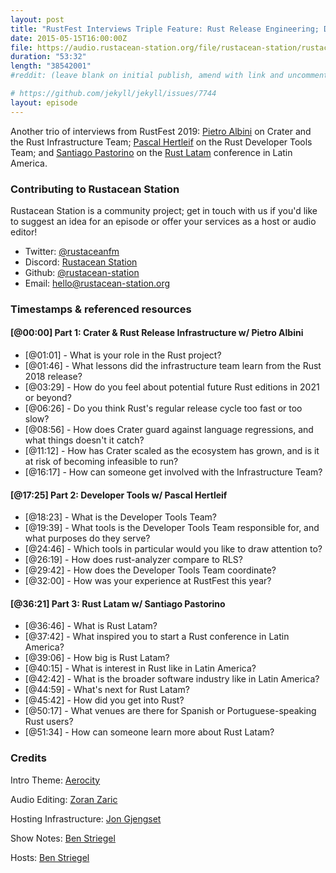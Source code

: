 ```yaml
---
layout: post
title: "RustFest Interviews Triple Feature: Rust Release Engineering; Developing the Developer Tools; Rust in Latin America"
date: 2015-05-15T16:00:00Z
file: https://audio.rustacean-station.org/file/rustacean-station/rustacean-station-e012-rustfest-pietro-pascal-santiago.mp3
duration: "53:32"
length: "38542001"
#reddit: (leave blank on initial publish, amend with link and uncomment this line after Reddit thread has been posted)

# https://github.com/jekyll/jekyll/issues/7744
layout: episode
---
```


Another trio of interviews from RustFest 2019: [Pietro Albini](https://twitter.com/pietroalbini) on Crater and the Rust Infrastructure Team; [Pascal Hertleif](https://twitter.com/killercup) on the Rust Developer Tools Team; and [Santiago Pastorino](https://twitter.com/spastorino) on the [Rust Latam](https://rustlatam.org/) conference in Latin America.

<!--
The episode introduction goes here.
The first paragraph should ideally be short, and is used in various
places as a "short description" for the episode. Any subsequent
paragraphs show up as "expanded description".
-->

### Contributing to Rustacean Station

<!-- You can probably leave this as-is -->

Rustacean Station is a community project; get in touch with us if you'd like to suggest an idea for an episode or offer your services as a host or audio editor!

 - Twitter: [@rustaceanfm](https://twitter.com/rustaceanfm)
 - Discord: [Rustacean Station](https://discord.gg/cHc3Gyc)
 - Github: [@rustacean-station](https://github.com/rustacean-station/)
 - Email: [hello@rustacean-station.org](mailto:hello@rustacean-station.org)

### Timestamps & referenced resources

#### [@00:00] Part 1: Crater & Rust Release Infrastructure w/ Pietro Albini

- [@01:01] - What is your role in the Rust project?
- [@01:46] - What lessons did the infrastructure team learn from the Rust 2018 release?
- [@03:29] - How do you feel about potential future Rust editions in 2021 or beyond?
- [@06:26] - Do you think Rust's regular release cycle too fast or too slow?
- [@08:56] - How does Crater guard against language regressions, and what things doesn't it catch?
- [@11:12] - How has Crater scaled as the ecosystem has grown, and is it at risk of becoming infeasible to run?
- [@16:17] - How can someone get involved with the Infrastructure Team?

#### [@17:25] Part 2: Developer Tools w/ Pascal Hertleif

- [@18:23] - What is the Developer Tools Team?
- [@19:39] - What tools is the Developer Tools Team responsible for, and what purposes do they serve?
- [@24:46] - Which tools in particular would you like to draw attention to?
- [@26:19] - How does rust-analyzer compare to RLS?
- [@29:42] - How does the Developer Tools Team coordinate?
- [@32:00] - How was your experience at RustFest this year?

#### [@36:21] Part 3: Rust Latam w/ Santiago Pastorino

- [@36:46] - What is Rust Latam?
- [@37:42] - What inspired you to start a Rust conference in Latin America?
- [@39:06] - How big is Rust Latam?
- [@40:15] - What is interest in Rust like in Latin America?
- [@42:42] - What is the broader software industry like in Latin America?
- [@44:59] - What's next for Rust Latam?
- [@45:42] - How did you get into Rust?
- [@50:17] - What venues are there for Spanish or Portuguese-speaking Rust users?
- [@51:34] - How can someone learn more about Rust Latam?

<!--
In this section, leave timestamped notes of the form:

 - [@HH:MM:SS] - Topic at first timestamp
 - [@HH:MM:SS] - Topic at second timestamp
     - A link to additional material discussed during the preceding topic

-->

### Credits

Intro Theme: [Aerocity](https://twitter.com/AerocityMusic)

Audio Editing: [Zoran Zaric](https://twitter.com/zoranzaric)

Hosting Infrastructure: [Jon Gjengset](https://twitter.com/jonhoo/)

Show Notes: [Ben Striegel](https://twitter.com/bstrie/)

Hosts: [Ben Striegel](https://twitter.com/bstrie/)
